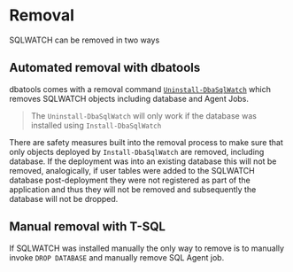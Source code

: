 # Removal

SQLWATCH can be removed in two ways

## Automated removal with dbatools

dbatools comes with a removal command [`Uninstall-DbaSqlWatch`](https://docs.dbatools.io/#Uninstall-DbaSqlWatch)  which removes SQLWATCH objects including database and Agent Jobs.

> The `Uninstall-DbaSqlWatch` will only work if the database was installed using `Install-DbaSqlWatch`

There are safety measures built into the removal process to make sure that only objects deployed by `Install-DbaSqlWatch` are removed, including database. If the deployment was into an existing database this will not be removed, analogically, if user tables were added to the SQLWATCH database post-deployment they were not registered as part of the application and thus they will not be removed and subsequently the database will not be dropped. 

## Manual removal with T-SQL

If SQLWATCH was installed manually the only way to remove is to manually invoke `DROP DATABASE` and manually remove SQL Agent job.



